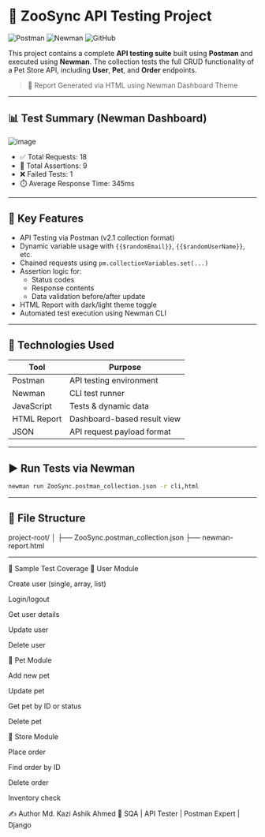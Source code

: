# 🧪 ZooSync API Testing Project
![Postman](https://img.shields.io/badge/Postman-API%20Testing-orange?logo=postman)  ![Newman](https://img.shields.io/badge/Newman-CLI%20Runner-brightgreen)  ![GitHub](https://img.shields.io/badge/GitHub-README-blue?logo=github) 

This project contains a complete **API testing suite** built using **Postman** and executed using **Newman**. The collection tests the full CRUD functionality of a Pet Store API, including **User**, **Pet**, and **Order** endpoints.

> 🚀 Report Generated via HTML using Newman Dashboard Theme

---

## 📊 Test Summary (Newman Dashboard)

![image](https://github.com/user-attachments/assets/ae8fd0ae-1b5d-4f77-98fc-15dfb0056ceb)


- ✅ Total Requests: 18
- 🧪 Total Assertions: 9
- ❌ Failed Tests: 1
- ⏱️ Average Response Time: 345ms

---

## 🧩 Key Features

- API Testing via Postman (v2.1 collection format)
- Dynamic variable usage with `{{$randomEmail}}`, `{{$randomUserName}}`, etc.
- Chained requests using `pm.collectionVariables.set(...)`
- Assertion logic for:
  - Status codes
  - Response contents
  - Data validation before/after update
- HTML Report with dark/light theme toggle
- Automated test execution using Newman CLI

---

## 🧰 Technologies Used

| Tool       | Purpose                    |
|------------|----------------------------|
| Postman    | API testing environment    |
| Newman     | CLI test runner            |
| JavaScript | Tests & dynamic data       |
| HTML Report | Dashboard-based result view |
| JSON       | API request payload format |

---
## ▶️ Run Tests via Newman

```bash
newman run ZooSync.postman_collection.json -r cli,html
````
---

## 📁 File Structure

project-root/
│
├── ZooSync.postman_collection.json
├── newman-report.html 



---
📄 Sample Test Coverage
👤 User Module

Create user (single, array, list)

Login/logout

Get user details

Update user

Delete user

🐶 Pet Module

Add new pet

Update pet

Get pet by ID or status

Delete pet

🛒 Store Module

Place order

Find order by ID

Delete order

Inventory check

✍️ Author
Md. Kazi Ashik Ahmed
💼 SQA | API Tester | Postman Expert | Django


